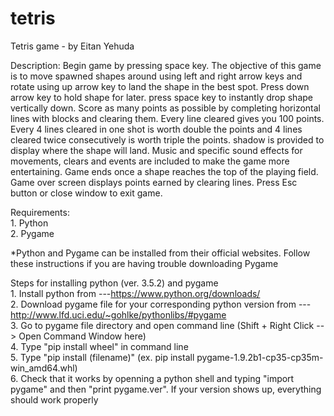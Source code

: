 # tetris
Tetris game - by Eitan Yehuda

Description: 
Begin game by pressing space key. The objective of this game is to move spawned shapes around using left and right arrow keys and rotate using up arrow key to land the shape in the best spot. Press down arrow key to hold shape for later. press space key to instantly drop shape vertically down. Score as many points as possible by completing horizontal lines with blocks and clearing them. Every line cleared gives you 100 points. Every 4 lines cleared in one shot is worth double the points and 4 lines cleared twice consecutively is worth triple the points. shadow is provided to display where the shape will land. Music and specific sound effects for movements, clears and events are included to make the game more entertaining. Game ends once a shape reaches the top of the playing field. Game over screen displays points earned by clearing lines. Press Esc button or close window to exit game.

Requirements:
<br>1.  Python
<br>2.  Pygame

*Python and Pygame can be installed from their official websites. Follow these instructions if you are having trouble downloading Pygame

Steps for installing python (ver. 3.5.2) and pygame 
<br>1. Install python from ---https://www.python.org/downloads/
<br>2. Download pygame file for your corresponding python version from ---http://www.lfd.uci.edu/~gohlke/pythonlibs/#pygame
<br>3. Go to pygame file directory and open command line (Shift + Right Click --> Open Command Window here)
<br>4. Type "pip install wheel" in command line 
<br>5. Type "pip install (filename)"   (ex. pip install pygame-1.9.2b1-cp35-cp35m-win_amd64.whl)
<br>6. Check that it works by openning a python shell and typing "import pygame" and then "print pygame.ver". If your version shows up, 
everything should work properly
